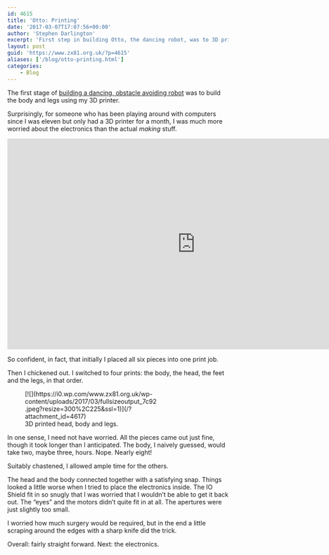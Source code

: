 ```yaml
---
id: 4615
title: 'Otto: Printing'
date: '2017-03-07T17:07:56+00:00'
author: 'Stephen Darlington'
excerpt: 'First step in building Otto, the dancing robot, was to 3D print the body and legs. '
layout: post
guid: 'https://www.zx81.org.uk/?p=4615'
aliases: ['/blog/otto-printing.html']
categories:
    - Blog
---
```


The first stage of [building a dancing, obstacle avoiding robot](/blog/new-project-otto.html) was to build the body and legs using my 3D printer.

Surprisingly, for someone who has been playing around with computers since I was eleven but only had a 3D printer for a month, I was much more worried about the electronics than the actual *making* stuff.

<iframe allowfullscreen="" frameborder="0" height="480" loading="lazy" src="https://www.youtube-nocookie.com/embed/9q2zgzfSohw?rel=0" width="853"></iframe>

So confident, in fact, that initially I placed all six pieces into one print job.

Then I chickened out. I switched to four prints: the body, the head, the feet and the legs, in that order.

<figure aria-describedby="caption-attachment-4617" class="wp-caption alignleft" id="attachment_4617" style="width: 300px">[![](https://i0.wp.com/www.zx81.org.uk/wp-content/uploads/2017/03/fullsizeoutput_7c92.jpeg?resize=300%2C225&ssl=1)](/?attachment_id=4617)<figcaption class="wp-caption-text" id="caption-attachment-4617">3D printed head, body and legs.</figcaption></figure>

In one sense, I need not have worried. All the pieces came out just fine, though it took longer than I anticipated. The body, I naively guessed, would take two, maybe three, hours. Nope. Nearly eight!

Suitably chastened, I allowed ample time for the others.

The head and the body connected together with a satisfying snap. Things looked a little worse when I tried to place the electronics inside. The IO Shield fit in so snugly that I was worried that I wouldn’t be able to get it back out. The “eyes” and the motors didn’t quite fit in at all. The apertures were just slightly too small.

I worried how much surgery would be required, but in the end a little scraping around the edges with a sharp knife did the trick.

Overall: fairly straight forward. Next: the electronics.